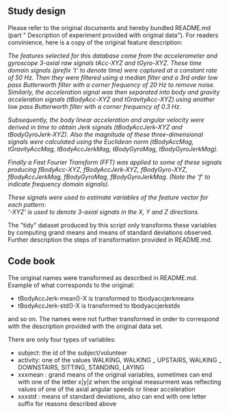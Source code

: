 ## Study design
Please refer to the original documents and hereby bundled README.md (part " Description of experiment provided with original data"). For readers convinience, here is a copy of the original feature description:  

_The features selected for this database come from the accelerometer and gyroscope 3-axial raw signals tAcc-XYZ and tGyro-XYZ. These time domain signals (prefix 't' to denote time) were captured at a constant rate of 50 Hz. Then they were filtered using a median filter and a 3rd order low pass Butterworth filter with a corner frequency of 20 Hz to remove noise. Similarly, the acceleration signal was then separated into body and gravity acceleration signals (tBodyAcc-XYZ and tGravityAcc-XYZ) using another low pass Butterworth filter with a corner frequency of 0.3 Hz._

_Subsequently, the body linear acceleration and angular velocity were derived in time to obtain Jerk signals (tBodyAccJerk-XYZ and tBodyGyroJerk-XYZ). Also the magnitude of these three-dimensional signals were calculated using the Euclidean norm (tBodyAccMag, tGravityAccMag, tBodyAccJerkMag, tBodyGyroMag, tBodyGyroJerkMag)._

_Finally a Fast Fourier Transform (FFT) was applied to some of these signals producing fBodyAcc-XYZ, fBodyAccJerk-XYZ, fBodyGyro-XYZ, fBodyAccJerkMag, fBodyGyroMag, fBodyGyroJerkMag. (Note the 'f' to indicate frequency domain signals)._

_These signals were used to estimate variables of the feature vector for each pattern:_  
_'-XYZ' is used to denote 3-axial signals in the X, Y and Z directions._

The "tidy" dataset produced by this script only transforms these variables by computing grand means and means of standard deviations observed. Further description the steps of transformation provided in README.md.

## Code book
The original names were transformed as described in README.md.  
Example of what corresponds to the original:

* tBodyAccJerk-mean()-X  is transformed to tbodyaccjerkmeanx
* tBodyAccJerk-std()-X is transformed to tbodyaccjerkstdx  

and so on. The names were not further transformed in order to correspond with the description provided with the original data set.

There are only four types of variables:
* subject: the id of the subject/volunteer
* activity: one of the values WALKING, WALKING _ UPSTAIRS, WALKING _ DOWNSTAIRS, SITTING, STANDING, LAYING
* xxxmean : grand means of the original variables, sometimes can end with one of the letter x|y|z when the original measurment was reflecting values of one of the axial angular speeds or linear acceleration
* xxxstd : means of standard deviations, also can end with one letter suffix for reasons described above